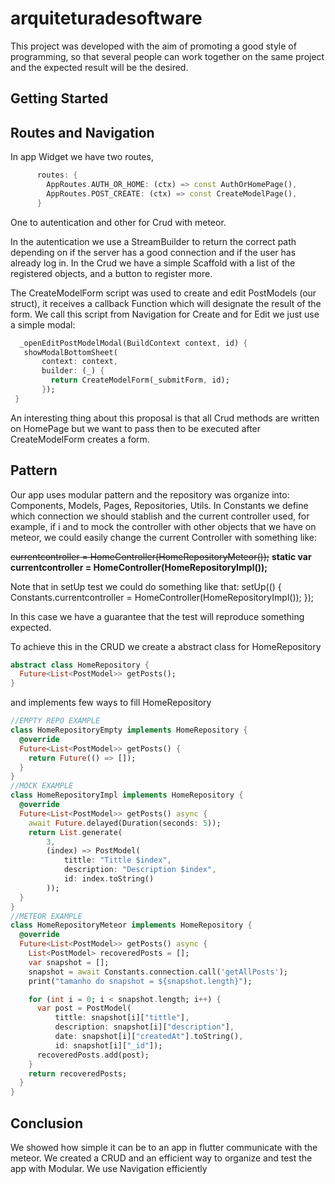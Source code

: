 # arquiteturadesoftware

This project was developed with the aim of promoting a good style of programming, so that several people can work together on the same project and the expected result will be the desired.

## Getting Started



## Routes and Navigation
In app Widget we have two routes, 
```dart
      routes: {
        AppRoutes.AUTH_OR_HOME: (ctx) => const AuthOrHomePage(),
        AppRoutes.POST_CREATE: (ctx) => const CreateModelPage(),
      }
```        
 One to autentication and other for Crud with meteor.
 
 In the autentication we use a StreamBuilder to return the correct path depending on if the server has a good connection and if the user has already log in.
 In the Crud we have a simple Scaffold with a list of the registered objects, and a button to register more.
 
 The CreateModelForm script was used to create and edit PostModels (our struct), it receives a callback Function which will designate the result of the form.
 We call this script from Navigation for Create and for Edit we just use a simple modal:
 ```dart
   _openEditPostModelModal(BuildContext context, id) {
    showModalBottomSheet(
        context: context,
        builder: (_) {
          return CreateModelForm(_submitForm, id);
        });
  }
``` 
An interesting thing about this proposal is that all Crud methods are written on HomePage but we want to pass then to be executed after CreateModelForm creates a form.

 
 ## Pattern
Our app uses modular pattern and the repository was organize into: Components, Models, Pages, Repositories, Utils.
In Constants we define which connection we should stablish and the current controller used, for example, if i and to mock the controller with other objects that we have on meteor, we could easily change the current Controller with something like:
 
 
 ~~currentcontroller = HomeController(HomeRepositoryMeteor());~~
 **static var currentcontroller = HomeController(HomeRepositoryImpl());**
 
 Note that in setUp test we could do something like that:
   setUp(() {
    Constants.currentcontroller = HomeController(HomeRepositoryImpl());
  });
  
  In this case we have a guarantee that the test will reproduce something expected.
  
  
To achieve this in the CRUD we create a abstract class for HomeRepository
```dart
abstract class HomeRepository {
  Future<List<PostModel>> getPosts();
}
```    
and implements few ways to fill HomeRepository
```dart
//EMPTY REPO EXAMPLE
class HomeRepositoryEmpty implements HomeRepository {
  @override
  Future<List<PostModel>> getPosts() {
    return Future(() => []);
  }
}
//MOCK EXAMPLE
class HomeRepositoryImpl implements HomeRepository {
  @override
  Future<List<PostModel>> getPosts() async {
    await Future.delayed(Duration(seconds: 5));
    return List.generate(
        3,
        (index) => PostModel(
            tittle: "Tittle $index",
            description: "Description $index",
            id: index.toString()
        ));
  }
}
//METEOR EXAMPLE
class HomeRepositoryMeteor implements HomeRepository {
  @override
  Future<List<PostModel>> getPosts() async {
    List<PostModel> recoveredPosts = [];
    var snapshot = [];
    snapshot = await Constants.connection.call('getAllPosts');
    print("tamanho do snapshot = ${snapshot.length}");

    for (int i = 0; i < snapshot.length; i++) {
      var post = PostModel(
          tittle: snapshot[i]["tittle"],
          description: snapshot[i]["description"],
          date: snapshot[i]["createdAt"].toString(),
          id: snapshot[i]["_id"]);
      recoveredPosts.add(post);
    }
    return recoveredPosts;
  }
}
``` 


      
## Conclusion
We showed how simple it can be to an app in flutter communicate with the meteor. 
We created a CRUD and an efficient way to organize and test the app with Modular.
We use Navigation efficiently

